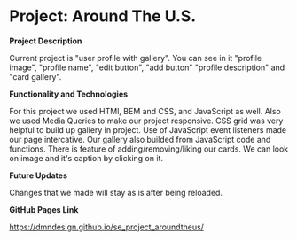# Project: Around The U.S.

**Project Description**

Current project is "user profile with gallery". You can see in it "profile image", "profile name", "edit button", "add button" "profile description" and "card gallery".

**Functionality and Technologies**

For this project we used HTMl, BEM and CSS, and JavaScript as well.
Also we used Media Queries to make our project responsive.
CSS grid was very helpful to build up gallery in project.
Use of JavaScript event listeners made our page intercative.
Our gallery also builded from JavaScript code and functions.
There is feature of adding/removing/liking our cards.
We can look on image and it's caption by clicking on it.

**Future Updates**

Changes that we made will stay as is after being reloaded.

**GitHub Pages Link**

https://dmndesign.github.io/se_project_aroundtheus/
